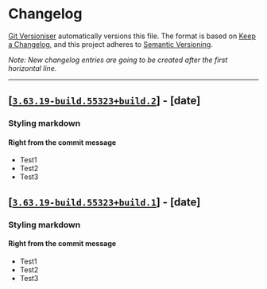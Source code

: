 # Changelog

[Git Versioniser](https://github.com/Luzkan/GitVersioniser) automatically versions this file. The format is based on [Keep a Changelog](https://keepachangelog.com/en/1.0.0/), and this project adheres to [Semantic Versioning](https://semver.org/spec/v2.0.0.html).

_Note: New changelog entries are going to be created after the first horizontal line._

---

## [[`3.63.19-build.55323+build.2`]] - [date]

### Styling markdown

#### Right from the commit message

- Test1
- Test2
- Test3



## [[`3.63.19-build.55323+build.1`]] - [date]

### Styling markdown

#### Right from the commit message

- Test1
- Test2
- Test3



[`3.63.19-build.55323+build.1`]: https://github.com/Luzkan/GitVersioniserTest/releases/tag/3.63.19-build.55323+build.1
[`3.63.19-build.55323+build.2`]: https://github.com/Luzkan/GitVersioniserTest/releases/tag/3.63.19-build.55323+build.2

